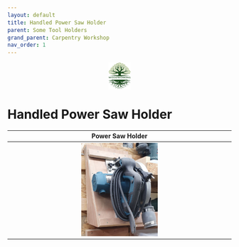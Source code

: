 ```yaml
---
layout: default
title: Handled Power Saw Holder
parent: Some Tool Holders
grand_parent: Carpentry Workshop
nav_order: 1
---
```

<center>
<img src="media/Lignarius.png" width="10%" height="10%" align="middle"/>
</center>

# Handled Power Saw Holder


|                               Power Saw Holder                                |
|:-----------------------------------------------------------------------------:|
| <img alt="image" height="35%" src="/media/Power Saw Holder.jpg" width="35%"/> | 


